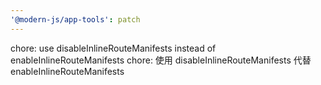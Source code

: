 ```yaml
---
'@modern-js/app-tools': patch
---
```


chore: use disableInlineRouteManifests instead of enableInlineRouteManifests
chore: 使用 disableInlineRouteManifests 代替 enableInlineRouteManifests
